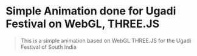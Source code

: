 # Simple Animation done for Ugadi Festival on WebGL, THREE.JS
> This is a simple animation based on WebGL THREE.JS for the Ugadi Festival of South India
